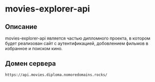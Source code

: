 # movies-explorer-api

## Описание
 
movies-explorer-api является частью дипломного проекта, в котором будет реализован сайт с аутентификацией, добовлением фильмов в избранное и поиском кино. 

## Домен сервера

`https://api.movies.diploma.nomoredomains.rocks/`   
